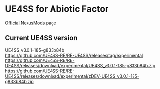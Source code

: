 # UE4SS for Abiotic Factor
[Official NexusMods page](https://www.nexusmods.com/abioticfactor/mods/35)

## Current UE4SS version
UE4SS_v3.0.1-185-g833b84b  
https://github.com/UE4SS-RE/RE-UE4SS/releases/tag/experimental  
https://github.com/UE4SS-RE/RE-UE4SS/releases/download/experimental/UE4SS_v3.0.1-185-g833b84b.zip  
https://github.com/UE4SS-RE/RE-UE4SS/releases/download/experimental/zDEV-UE4SS_v3.0.1-185-g833b84b.zip  